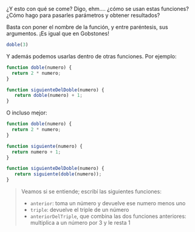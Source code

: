 ¿Y esto con qué se come? Digo, ehm.... ¿cómo se usan estas funciones? ¿Cómo hago para pasarles parámetros y obtener resultados? 

Basta con poner el nombre de la función, y entre paréntesis, sus argumentos. ¡Es igual que en Gobstones!

```javascript
doble(3)
```

Y además podemos usarlas dentro de otras funciones. Por ejemplo: 

```javascript
function doble(numero) {
  return 2 * numero;
}

function siguienteDelDoble(numero) {
   return doble(numero) + 1;
}
```

O incluso mejor: 

```javascript
function doble(numero) {
  return 2 * numero;
}

function siguiente(numero) {
  return numero + 1;
}

function siguienteDelDoble(numero) {
   return siguiente(doble(numero));
}
```

> Veamos si se entiende; escribí las siguientes funciones: 
> 
> * `anterior`: toma un número y devuelve ese numero menos uno
> * `triple`: devuelve el triple de un número
> * `anteriorDelTriple`, que combina las dos funciones anteriores: multiplica a un número por 3 y le resta 1
> 
